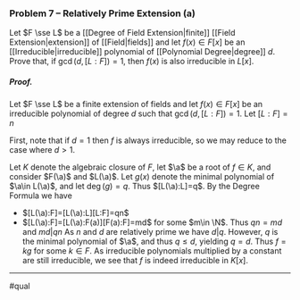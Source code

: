 ### Problem 7 – Relatively Prime Extension (a)
Let $F \sse L$ be a [[Degree of Field Extension|finite]] [[Field Extension|extension]] of [[Field|fields]] and let $f(x) \in F[x]$ be an [[Irreducible|irreducible]] polynomial of [[Polynomial Degree|degree]] $d$. Prove that, if $\gcd(d,[L : F ]) = 1$, then $f (x)$ is also irreducible in $L[x]$.

##### *Proof*.
Let $F \sse L$ be a finite extension of fields and let $f(x) \in F[x]$ be an irreducible polynomial of degree $d$ such that $\gcd(d,[L : F ]) = 1$. Let $[L:F]=n$

First, note that if $d=1$ then $f$ is always irreducible, so we may reduce to the case where $d>1$. 

Let $K$ denote the algebraic closure of $F$, let $\a$ be a root of $f\in K$, and consider $F(\a)$ and $L(\a)$. Let $g(x)$ denote the minimal polynomial of $\a\in L(\a)$, and let $\deg(g)=q$. Thus $[L(\a):L]=q$. By the Degree Formula we have 
- $[L(\a):F]=[L(\a):L][L:F]=qn$
- $[L(\a):F]=[L(\a):F(a)][F(a):F]=md$ for some $m\in \N$.
Thus $qn=md$ and $md|qn$ As $n$ and $d$ are relatively prime we have $d|q$. However, $q$ is the minimal polynomial of $\a$, and thus $q\leq d$, yielding $q=d$. Thus $f=kg$ for some $k\in F$. As irreducible polynomials multiplied by a constant are still irreducible, we see that $f$ is indeed irreducible in $K[x]$.
***
#qual